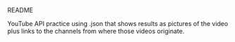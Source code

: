 README 

YouTube API practice using .json that shows results as pictures of the video plus links to the channels from where those videos originate.